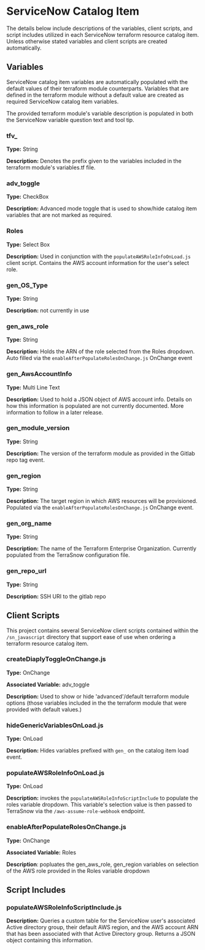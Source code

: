 # ServiceNow Catalog Item

The details below include descriptions of the variables, client scripts, and script includes utilized in each ServiceNow terraform resource catalog item. Unless otherwise stated variables and client scripts are created automatically.

## Variables

ServiceNow catalog item variables are automatically populated with the default values of their terraform module counterparts. Variables that are defined in the terraform module without a default value are created as required ServiceNow catalog item variables.

The provided terraform module's variable description is populated in both the ServiceNow variable question text and tool tip.

### tfv_

**Type:** String

**Description:** Denotes the prefix given to the variables included in the terraform module's variables.tf file.

### adv_toggle

**Type:** CheckBox

**Description:** Advanced mode toggle that is used to show/hide catalog item variables that are not marked as required.

### Roles

**Type:** Select Box

**Description:** Used in conjunction with the `populateAWSRoleInfoOnLoad.js` client script. Contains the AWS account information for the user's select role.

### gen_OS_Type

**Type:** String

**Description:** not currently in use

### gen_aws_role

**Type:** String

**Description:** Holds the ARN of the role selected from the Roles dropdown. Auto filled via the `enableAfterPopulateRolesOnChange.js` OnChange event

### gen_AwsAccountInfo

**Type:** Multi Line Text

**Description:** Used to hold a JSON object of AWS account info. Details on how this information is populated are not currently documented. More information to follow in a later release.

### gen_module_version

**Type:** String

**Description:** The version of the terraform module as provided in the Gitlab repo tag event.

### gen_region

**Type:** String

**Description:** The target region in which AWS resources will be provisioned. Populated via the `enableAfterPopulateRolesOnChange.js` OnChange event.

### gen_org_name

**Type:** String

**Description:** The name of the Terraform Enterprise Organization. Currently populated from the TerraSnow configuration file.

### gen_repo_url

**Type:** String

**Description:** SSH URI to the gitlab repo

## Client Scripts

This project contains several ServiceNow client scripts contained within the `/sn_javascript` directory that support ease of use when ordering a terraform resource catalog item.

### createDiaplyToggleOnChange.js

**Type:** OnChange

**Associated Variable:** adv_toggle

**Description:** Used to show or hide 'advanced'/default terraform module options (those variables included in the the terraform module that were provided with default values.)

### hideGenericVariablesOnLoad.js

**Type:** OnLoad

**Description:** Hides variables prefixed with `gen_` on the catalog item load event.

### populateAWSRoleInfoOnLoad.js

**Type:** OnLoad

**Description:** invokes the `populateAWSRoleInfoScriptInclude` to populate the roles variable dropdown. This variable's selection value is then passed to TerraSnow via the `/aws-assume-role-webhook` endpoint.

### enableAfterPopulateRolesOnChange.js

**Type:** OnChange

**Associated Variable:** Roles

**Description**: popluates the gen_aws_role, gen_region variables on selection of the AWS role provided in the Roles variable dropdown

## Script Includes

### populateAWSRoleInfoScriptInclude.js

**Description:** Queries a custom table for the ServiceNow user's associated Active directory group, their default AWS region, and the AWS account ARN that has been associated with that Active Directory group. Returns a JSON object containing this information.
